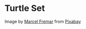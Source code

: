 # Turtle Set

Image by <a href="https://pixabay.com/users/fremar1970-121909/?utm_source=link-attribution&utm_medium=referral&utm_campaign=image&utm_content=279694">Marcel Fremar</a> from <a href="https://pixabay.com//?utm_source=link-attribution&utm_medium=referral&utm_campaign=image&utm_content=279694">Pixabay</a>
